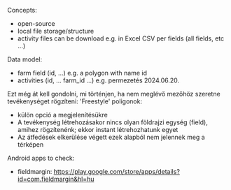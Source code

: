 Concepts:
- open-source
- local file storage/structure
- activity files can be download e.g. in Excel CSV per fields (all fields, etc ...)

Data model:
- farm field (id, ...) 
  e.g. a polygon with name id
- activities (id, ... farm_id ...)
  e.g. permezetés 2024.06.20.

Ezt még át kell gondolni, mi történjen, ha nem meglévő mezőhöz szeretne tevékenységet rögzíteni:
'Freestyle' poligonok:
- külön opció a megjelenítésükre
- A tevékenység létrehozásakor nincs olyan földrajzi egység (field), amihez rögzítenénk; ekkor instant létrehozhatunk egyet
- Az átfedések elkerülése végett ezek alapból nem jelennek meg a térképen

  
Android apps to check:
- fieldmargin: https://play.google.com/store/apps/details?id=com.fieldmargin&hl=hu


